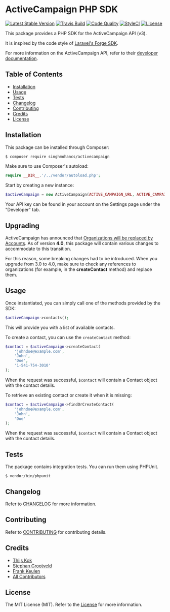 # ActiveCampaign PHP SDK

[![Latest Stable Version](https://poser.pugx.org/testmonitor/activecampaign/v/stable)](https://packagist.org/packages/testmonitor/activecampaign)
[![Travis Build](https://travis-ci.org/testmonitor/activecampaign.svg?branch=master)](https://travis-ci.org/testmonitor/activecampaign)
[![Code Quality](https://scrutinizer-ci.com/g/testmonitor/activecampaign/badges/quality-score.png?b=master)](https://scrutinizer-ci.com/g/testmonitor/activecampaign/?branch=master)
[![StyleCI](https://styleci.io/repos/176945288/shield)](https://styleci.io/repos/176945288)
[![License](https://poser.pugx.org/testmonitor/activecampaign/license)](https://packagist.org/packages/testmonitor/activecampaign)

This package provides a PHP SDK for the ActiveCampaign API (v3).

It is inspired by the code style of [Laravel's Forge SDK](https://github.com/themsaid/forge-sdk).

For more information on the ActiveCampaign API, refer to their [developer documentation](https://developers.activecampaign.com/reference).

## Table of Contents

- [Installation](#installation)
- [Usage](#usage)
- [Tests](#tests)
- [Changelog](#changelog)
- [Contributing](#contributing)
- [Credits](#credits)
- [License](#license)
  
## Installation

This package can be installed through Composer:

```sh
$ composer require singhmohancs/activecampaign
```

Make sure to use Composer's autoload:

```php
require __DIR__.'/../vendor/autoload.php';
```

Start by creating a new instance:

```php
$activeCampaign = new ActiveCampaign(ACTIVE_CAMPAIGN_URL, ACTIVE_CAMPAIGN_KEY);
``` 

Your API key can be found in your account on the Settings page under the "Developer" tab.

## Upgrading

ActiveCampaign has announced that [Organizations will be replaced by Accounts](https://help.activecampaign.com/hc/en-us/articles/360008108619-Transitioning-from-the-Organization-field-to-Accounts). 
As of version **4.0**, this package will contain various changes to accommodate to this transition.

For this reason, some breaking changes had to be introduced. When you upgrade from 3.0 to 4.0, make sure
to check any references to organizations (for example, in the **createContact** method) and
replace them.

## Usage

Once instantiated, you can simply call one of the methods provided by the SDK:

```php
$activeCampaign->contacts();
```

This will provide you with a list of available contacts.

To create a contact, you can use the `createContact` method:

```php
$contact = $activeCampaign->createContact(
    'johndoe@example.com',
    'John',
    'Doe',
    '1-541-754-3010'
);
```

When the request was successful, `$contact` will contain a Contact object with the contact details.

To retrieve an existing contact or create it when it is missing:

```php
$contact = $activeCampaign->findOrCreateContact(
    'johndoe@example.com',
    'John',
    'Doe'
);
```

When the request was successful, `$contact` will contain a Contact object with the contact details.

## Tests

The package contains integration tests. You can run them using PHPUnit.

```
$ vendor/bin/phpunit
```

## Changelog

Refer to [CHANGELOG](CHANGELOG.md) for more information.

## Contributing

Refer to [CONTRIBUTING](CONTRIBUTING.md) for contributing details.

## Credits

- [Thijs Kok](https://www.testmonitor.com/)
- [Stephan Grootveld](https://www.testmonitor.com/)
- [Frank Keulen](https://www.testmonitor.com/)
- [All Contributors](../../contributors)

## License

The MIT License (MIT). Refer to the [License](LICENSE.md) for more information.
